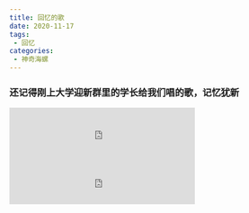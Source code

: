 ```yaml
---
title: 回忆的歌
date: 2020-11-17
tags:
 - 回忆
categories: 
 - 神奇海螺
---
```


### 还记得刚上大学迎新群里的学长给我们唱的歌，记忆犹新

<iframe frameborder="no" border="0" marginwidth="0" marginheight="0" width=330 height=86 src="https://music.163.com/outchain/player?type=2&id=1496060703&auto=0&height=66"></iframe>
<iframe frameborder="no" border="0" marginwidth="0" marginheight="0" width=330 height=86 src="https://music.163.com/outchain/player?type=2&id=473212980&auto=1&height=66"></iframe>